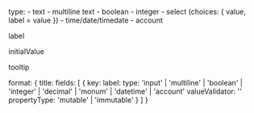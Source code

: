 type:
	- text
	- multiline text
	- boolean
	- integer
	- select (choices: { value, label = value })
	- time/date/timedate
	- account

label

initialValue


tooltip



format: {
	title:
	fields: [
		{ 	key: 
			label:
			type: 'input' | 'multiline' | 'boolean' | 'integer' | 
			      'decimal' | 'monum' | 'datetime' | 'account'
			valueValidator: ''
			propertyType: 'mutable' | 'immutable'
		}
	]
}

